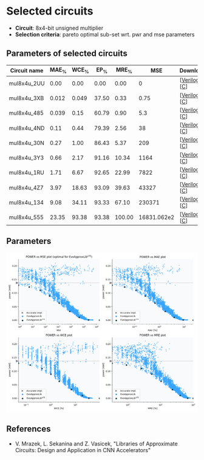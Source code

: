 
Selected circuits
===================
 - **Circuit**: 8x4-bit unsigned multiplier
 - **Selection criteria**: pareto optimal sub-set wrt. pwr and mse parameters

Parameters of selected circuits
----------------------------

| Circuit name | MAE<sub>%</sub> | WCE<sub>%</sub> | EP<sub>%</sub> | MRE<sub>%</sub> | MSE | Download |
| --- |  --- | --- | --- | --- | --- | --- | 
| mul8x4u_2UU | 0.00 | 0.00 | 0.00 | 0.00 | 0 |  [[Verilog](mul8x4u_2UU.v)]  [[C](mul8x4u_2UU.c)] |
| mul8x4u_3XB | 0.012 | 0.049 | 37.50 | 0.33 | 0.75 |  [[Verilog](mul8x4u_3XB.v)]  [[C](mul8x4u_3XB.c)] |
| mul8x4u_485 | 0.039 | 0.15 | 60.79 | 0.90 | 5.3 |  [[Verilog](mul8x4u_485.v)]  [[C](mul8x4u_485.c)] |
| mul8x4u_4ND | 0.11 | 0.44 | 79.39 | 2.56 | 38 |  [[Verilog](mul8x4u_4ND.v)]  [[C](mul8x4u_4ND.c)] |
| mul8x4u_30N | 0.27 | 1.00 | 86.43 | 5.37 | 209 |  [[Verilog](mul8x4u_30N.v)]  [[C](mul8x4u_30N.c)] |
| mul8x4u_3Y3 | 0.66 | 2.17 | 91.16 | 10.34 | 1164 |  [[Verilog](mul8x4u_3Y3.v)]  [[C](mul8x4u_3Y3.c)] |
| mul8x4u_1RU | 1.71 | 6.67 | 92.65 | 22.99 | 7822 |  [[Verilog](mul8x4u_1RU.v)]  [[C](mul8x4u_1RU.c)] |
| mul8x4u_4Z7 | 3.97 | 18.63 | 93.09 | 39.63 | 43327 |  [[Verilog](mul8x4u_4Z7.v)]  [[C](mul8x4u_4Z7.c)] |
| mul8x4u_134 | 9.08 | 34.11 | 93.33 | 67.10 | 230371 |  [[Verilog](mul8x4u_134.v)]  [[C](mul8x4u_134.c)] |
| mul8x4u_555 | 23.35 | 93.38 | 93.38 | 100.00 | 16831.062e2 |  [[Verilog](mul8x4u_555.v)]  [[C](mul8x4u_555.c)] |
    
Parameters
--------------
![Parameters figure](fig.png)

References
--------------
   - V. Mrazek, L. Sekanina and Z. Vasicek, "Libraries of Approximate Circuits: Design and Application in CNN Accelerators"

             